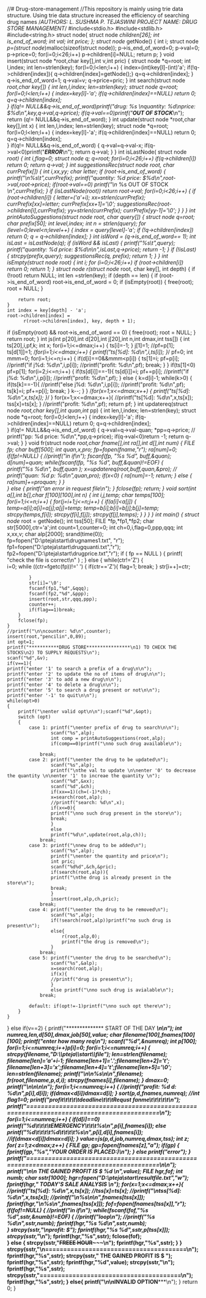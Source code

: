 //# Drug-store-management
//This repository is mainly using trie data structure. Using trie data structure increased the efficiency of searching drug names
/*AUTHORS: L. SUSHMA  P. TEJASWINI
PROJECT NAME: DRUG STORE MANAGEMENT*/
#include<stdio.h>
#include<stdlib.h>
#include<string.h>
struct node{
	struct node *children[26];
	int is_end_of_word;
	int val;
	int price;
};
struct node* getNode()
{
	int i;
	struct node *p=(struct node*)malloc(sizeof(struct node));
	p->is_end_of_word=0;
	p->val=0;
	p->price=0;
	for(i=0;i<26;i++)
	p->children[i]=NULL;
	return p;
}
void insert(struct node *root,char key[],int v,int pric)
{
	struct node *q=root;
	int l,index;
	int len=strlen(key);
	for(l=0;l<len;l++)
	{
		index=(int)key[l]-(int)'a';
		if(!q->children[index]){
		q->children[index]=getNode();}
		q=q->children[index];
	}
	q->is_end_of_word=1;
	q->val=v;
	q->price=pric;
}
int search(struct node *root,char key[])
{
	int len,l,index;
	len=strlen(key);
	struct node *q=root;
	for(l=0;l<len;l++)
	{
	   index=key[l]-'a';
	   if(q->children[index]==NULL)
	   return 0;
	   q=q->children[index];	
	} 
	if(q!= NULL&&q->is_end_of_word)printf("drug: %s   \nquantity: %d\nprice: $%d\n",key,q->val,q->price);
	if(q->val==0)printf("*****OUT OF STOCK*******\n");
	return (q!= NULL&&q->is_end_of_word);
}
int update(struct node *root,char key[],int x)
{
	int len,l,index;
	len=strlen(key);
	struct node *q=root;
	for(l=0;l<len;l++)
	{
	   index=key[l]-'a';
	   if(q->children[index]==NULL)
	   return 0;
	   q=q->children[index];	
	} 
	if(q!= NULL&&q->is_end_of_word)
	{
		q->val=q->val-x;
		if(q->val<0)printf("***ERROR***\n");
		return q->val;
	}
}
int isLastNode( struct node *root)
{
	int i,flag=0;
	struct node *q;
	q=root;
	for(i=0;i<26;i++) 
		if(q->children[i])
		return 0;
	return q->val; 
} 
int suggestionsRec(struct node *root, char currPrefix[]) 
{ 
	int i,xx,yy;
	char letter;
	if (root->is_end_of_word) 
	{ 
		printf("\n%s\t",currPrefix);
		printf("quantity: %d   price: $%d\n",root->val,root->price);
		if(root->val==0)
		printf("\n***  %s OUT OF STOCK  ***\n",currPrefix);
	} 
	if (isLastNode(root)) 
		return root->val; 
	for(i=0;i<26;i++) 
	{ 
		if (root->children[i]) 
		{ 
			letter=('a'+i);
			xx=strlen(currPrefix);
			currPrefix[xx]=letter;
			currPrefix[xx+1]='\0';
			suggestionsRec(root->children[i],currPrefix); 
			yy=strlen(currPrefix);
			currPrefix[yy-1]='\0';
		} 
	} 
} 
int printAutoSuggestions(struct node* root, char query[]) 
{ 
	struct node *q=root; 
	char prefix[50];
	int level,index; 
	int n = strlen(query);
	for (level=0;level<n;level++) 
	{ 
		index = query[level]-'a'; 
		if (!q->children[index]) 
			return 0; 
		q = q->children[index]; 
	} 
	int isWord = (q->is_end_of_word== 1); 
	int isLast = isLastNode(q); 
	if (isWord && isLast) 
	{ 
	printf("%s\t",query);
	printf("quantity: %d     price: $%d\n\n",isLast,q->price);
		return -1; 
	} 
	if (!isLast) 
	{ 
	  strcpy(prefix,query); 
		suggestionsRec(q, prefix); 
		return 1; 
	} 
} 
int isEmpty(struct node* root) 
{ 
int i;
    for (i=0;i<26;i++) 
        if (root->children[i]) 
            return 0; 
    return 1; 
} 
struct node* r(struct node* root, char key[], int depth) 
{ 
    if (!root) 
        return NULL; 
    int len =strlen(key);
    if (depth == len) { 
        if (root->is_end_of_word) 
            root->is_end_of_word = 0; 
        if (isEmpty(root)) { 
            free(root);
			root = NULL; 
        } 
  
        return root; 
    }
	int index = key[depth] - 'a'; 
    root->children[index] =  
          r(root->children[index], key, depth + 1); 
   if (isEmpty(root) && root->is_end_of_word == 0) { 
        free(root);
		root = NULL; 
    } 
    return root; 
}
int js(int p[20],int d[20],int j[20],int n,int dmax,int tss[])
{
	int ts[20],i,pf,k;
	int x;
	for(i=1;i<=dmax;i++)
	{
		ts[i]=-1;
	}
	j[1]=1;
	//pf=p[1];
	ts[d[1]]=1;
	/*for(i=1;i<=dmax;i++)
	{
	printf("ts[%d]: %d\n",i,ts[i]);
	}*/
	pf=0;
	int mmm=0;
	for(i=1;i<=n;i++)
	{
		if(d[i]==0&&mmm<p[i])
		{
			ts[1]=i;
			pf=p[i];
			//printf("if  j%d: %d\n",i,p[i]);
			//printf("profit: %d\n",pf);
			break;
		}
	}
	if(ts[1]<0)
	pf=p[1];
	for(i=2;i<=n;i++)
	{
			if(ts[d[i]]==-1){
				ts[d[i]]=i;
				pf+=p[i];
				//printf("if  j%d: %d\n",i,p[i]);
				//printf("profit: %d\n",pf);
			}
			else
			{
				k=d[i]-1;
				while(k>0)
				{
					if(ts[k]==-1){
						//printf("else    j%d: %d\n",i,p[i]);
						//printf("profit: %d\n",pf);
						ts[k]=i;
						pf+=p[i];
						break;
					}
					k--;
				}
			}
			/*for(x=1;x<=dmax;x++)
			{
			printf("ts[%d]: %d\n",x,ts[x]);	
			}*/
	}
	for(x=1;x<=dmax;x++){
		//printf("ts[%d]: %d\n",x,ts[x]);
	tss[x]=ts[x];
	}
	//printf("profit: %d\n",pf);
	return pf; 
}
int updatereq(struct node *root,char key[],int quan,int* pp)
{
	int len,l,index;
	len=strlen(key);
	struct node *q=root;
	for(l=0;l<len;l++)
	{
	   index=key[l]-'a';
	   if(q->children[index]==NULL)
	   return 0;
	   q=q->children[index];	
	} 
	if(q!= NULL&&q->is_end_of_word)
	{
		q->val=q->val-quan;
		*pp=q->price;
	//	printf("pp: %d   price: %d\n",*pp,q->price);
		if(q->val<0)return -1;
		return q->val;
	}
}
void fr(struct node *root,char fname[],int ra[],int d[],int num)
{
	FILE *fp;
	char buff[500];
	int quan,x,pro;
	fp=fopen(fname,"r");
		ra[num]=0;
	if(fp!=NULL)
	{
		//printf("in if\n");
		fscanf(fp, "%s %d", buff,&quan);
		d[num]=quan;
		while(fscanf(fp, "%s %d", buff,&quan)!=EOF)
		{  
    		printf("%s %d\n", buff,quan );
			x=updatereq(root,buff,quan,&pro);
		//	printf("quan: %d   p: %d\n",quan,pro);
			if(x<0)
			{
				ra[num]=-1;
				return;
			}
			else
			{
				ra[num]+=pro*quan;
			}
    	}	
    }
	else
	{
		printf("an error in request file\n");
	}
	fclose(fp);
	return;	
}
void sort(int a[],int b[],char f[100][100],int n)
{
	int i,j,temp;
	char temps[100];
	for(i=1;i<=n;i++)
	{
		for(j=i+1;j<=n;j++)
		{
			if(a[i]<a[j])
			{
				temp=a[i];a[i]=a[j];a[j]=temp;
				temp=b[i];b[i]=b[j];b[j]=temp;
				strcpy(temps,f[i]);
				strcpy(f[i],f[j]);
				strcpy(f[j],temps);	
			}
		}
	}
}
int main() 
{ 
	struct node* root = getNode(); int tss[50];
	FILE *fp,*fp1,*fp2;
	char str[5000],ctr='a';int count=1,counter=0;
	int ch=0,i,flag=0,ppp,qqq;
	int x,xx,v;
	char alp[2000];
	srand(time(0)); 
	fp=fopen("D:\\pteja\\start\\drugnames1.txt", "r");
	fp1=fopen("D:\\pteja\\start\\drugquanti.txt","r");
	fp2=fopen("D:\\pteja\\start\\drugprice.txt","r");
	if ( fp == NULL ) 
    { 
        printf( "check the file is correct\n" ) ; 
    } 
    else
    { 
		while(ctr!='Z')
		{			
			i=0;
        	while ((ctr=fgetc(fp))!=' ') 
       		{
       			if(ctr=='Z'){
       				flag=1;
       				break;
				   }
       			str[i++]=ctr;
		  
    		}
    		str[i]='\0';
    		fscanf(fp1,"%d",&qqq);
    		fscanf(fp2,"%d",&ppp);
			insert(root,str,qqq,ppp);
			counter++;
			if(flag==1)break;
		}
		fclose(fp);
	}
	//printf("\n\ncounter: %d\n",counter);
	insert(root,"pencilin",0,89);
	int opt=1;
	printf("***********DRUG STORE****************\n1) TO CHECK THE STOCKS\n2) TO SUPPLY REQUESTS\n");
	scanf("%d",&v);
	if(v==1){
	printf("enter '1' to search a prefix of a drug\n\n");
	printf("enter '2' to update the no of items of drug\n\n");
	printf("enter '3' to add a new drug\n\n");
	printf("enter '4' to delete a drug\n\n");
	printf("enter '5' to search a drug present or not\n\n");
	printf("enter '-1' to quit\n\n");
    while(opt>0)
    {
    	printf("\nenter valid opt\n\n");scanf("%d",&opt);
		switch (opt)
		{	
    		case 1: printf("\nenter prefix of drug to search\n\n");
    				scanf("%s",alp);
    				int comp = printAutoSuggestions(root,alp); 
    				if(comp==0)printf("\nno such drug available\n");
    		
        		break;
    		case 2: printf("\nenter the drug to be updated\n");
    				scanf("%s",alp);
    				printf("\nthe val to update \n\nenter '0' to decrease the quantity \n\nenter '1' to increae the quantity \n");
    				scanf("%d",&xx);
    				scanf("%d",&ch);
    				if(xx==1)(ch=(-1)*ch);
    				x=search(root,alp);
					//printf("search: %d\n",x);
    				if(x<=0){
					printf("\nno such drug present in the store\n");
    				break;
    				}
    				else
					printf("%d\n",update(root,alp,ch));
        		break;
        	case 3: printf("\nnew drug to be added\n");
        			scanf("%s",alp);
        			printf("\nenter the quantity and price\n");
        			int pric;
        			scanf("%d%d",&ch,&pric);
        			if(search(root,alp)){
					printf("\nthe drug is already present in the store\n");
					break;
					}
        			insert(root,alp,ch,pric);
        		break;
        	case 4: printf("\nenter the drug to be removed\n");
        			scanf("%s",alp);
        			if(!search(root,alp))printf("no such drug is present\n");
        			else{
        				r(root,alp,0);
        				printf("the drug is removed\n");
					}
        		break;
        	case 5: printf("\nenter the drug to be searched\n");
        			scanf("%s",&alp);
        			x=search(root,alp);
        			if(x){
					//printf("drug is present\n");
					}
        			else printf("\nno such drug is avialable\n");
        		break;

   			default: if(opt!=-1)printf("\nno such opt there\n");
		}	
	}
}
 else if(v==2)
{
	printf("**************   START   OF   THE   DAY   *****************\n\n");
	int numreq,len,d[50],dmax,job[50],value;
	char filename[100],fnames[100][100];
	printf("enter how many req\n");
	scanf("%d",&numreq);
	int p[100];
	for(i=1;i<=numreq;i++)p[i]=0;
	for(i=1;i<=numreq;i++)
	{
	strcpy(filename,"D:\\\\pteja\\\\start\\\\file");
	len=strlen(filename);
	filename[len]='a'+i-1;
	filename[len+1]='.';filename[len+2]='t';	filename[len+3]='x';filename[len+4]='t';filename[len+5]='\0';
	len=strlen(filename);
	printf("\n\n%s\n\n",filename);
	fr(root,filename,p,d,i);
	strcpy(fnames[i],filename);
	}
	dmax=0;
	printf("\n\n\n\n");
	for(i=1;i<=numreq;i++)
	{
		//printf("profit: %d   d: %d\n",p[i],d[i]);
		if(dmax<d[i])dmax=d[i];
	}
	sort(p,d,fnames,numreq);
	//int flag1=0;
	printf("profit\t\t\t\tdeadline\t\t\tRequst fanme\t\t\t\t\t\n");
	printf("=========================================================================================\n");
	for(i=1;i<=numreq;i++)
	{
		if(d[i]==0)
		printf("%d\t\t\t\tEMERGENCY\t\t\t%s\n",p[i],fnames[i]);
		else
		printf("%d\t\t\t\t%d\t\t\t\t%s\n",p[i],d[i],fnames[i]);
		//if(dmax<d[i])dmax=d[i];
	}
	value=js(p,d,job,numreq,dmax,tss);
	int z;
	for( z=1;z<dmax;z++)
	{
		FILE *gp;
		gp=fopen(fnames[z],"a");
		if(gp)
		{
			fprintf(gp,"%s","YOUR ORDER IS PLACED:)\n");
		}
		else printf("error");
	}
	printf("=========================================================================================\n\n");
	printf("\n\n********** THE   GAINED   PROFIT   IS   $ %d *****************\n",value);
	FILE *hgr,*fof;
	int numb;
	char sstr[1000];
	hgr=fopen("D:\\pteja\\start\\resultfile.txt","w");
	fprintf(hgr,"********************** TODAY'S SALE ANALYSIS **************************\n");
	for(x=1;x<=dmax;x++){
		//printf("ts[%d]: %d\n",x,ts[x]);
		//tss[x]=ts[x];
		//printf("\ntss[%d]: %d\n",x,tss[x]);
		//printf("\n%s\n\n",fnames[tss[x]]);
		fprintf(hgr,"\n%s\n",fnames[tss[x]]);
		fof=fopen(fnames[tss[x]],"r");
		if(fof!=NULL)
		{
			//printf("in if\n");
			while(fscanf(fof,"%s %d",sstr,&numb)!=EOF)
			{
				//printf("loop\n");
				//printf("%s   %d\n",sstr,numb);
				fprintf(hgr,"%s %d\n",sstr,numb);	
			}
			strcpy(sstr,"\n************profit: $");
			fprintf(hgr,"%s %d",sstr,p[tss[x]]);
			strcpy(sstr,"***************\n");
			fprintf(hgr,"%s",sstr);
			fclose(fof);	
		}
		else
		{
			strcpy(sstr,"~~~~~~~~FREEE HOUR~~~~~~~~~~~\n");
			fprintf(hgr,"%s",sstr);
		}
	}
	strcpy(sstr,"\n=======================================\n");
	fprintf(hgr,"%s",sstr);
	strcpy(sstr," THE   GAINED   PROFIT   IS   $  ");
	fprintf(hgr,"%s",sstr);
	fprintf(hgr,"%d",value);
	strcpy(sstr,"\n");
	fprintf(hgr,"%s",sstr);
	strcpy(sstr,"=======================================\n");
	fprintf(hgr,"%s",sstr);
}
else{
	printf("\n\n************INVALID OPTION***********\n");
}
	return 0; 
}
